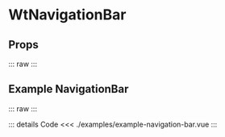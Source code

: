 <script setup>
import Docs from './wt-navigation-bar-docs.vue';
import ExampleNavigationBar from './examples/example-navigation-bar.vue';
</script>

# WtNavigationBar

## Props

::: raw
<Docs/>
:::

## Example NavigationBar

::: raw
<ExampleNavigationBar/>
:::

::: details Code
<<< ./examples/example-navigation-bar.vue
:::
